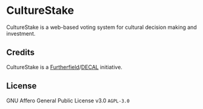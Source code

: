 # CultureStake

CultureStake is a web-based voting system for cultural decision making and investment.

## Credits

CultureStake is a [Furtherfield](https://www.furtherfield.org/)/[DECAL](http://www.decal.is/) initiative.

## License

GNU Affero General Public License v3.0 `AGPL-3.0`